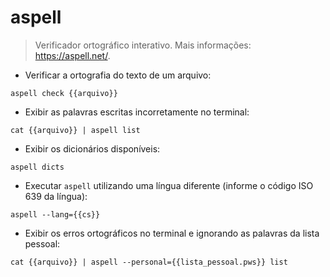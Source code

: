 # aspell

> Verificador ortográfico interativo.
> Mais informações: <https://aspell.net/>.

- Verificar a ortografia do texto de um arquivo:

`aspell check {{arquivo}}`

- Exibir as palavras escritas incorretamente no terminal:

`cat {{arquivo}} | aspell list`

- Exibir os dicionários disponíveis:

`aspell dicts`

- Executar `aspell` utilizando uma língua diferente (informe o código ISO 639 da língua):

`aspell --lang={{cs}}`

- Exibir os erros ortográficos no terminal e ignorando as palavras da lista pessoal:

`cat {{arquivo}} | aspell --personal={{lista_pessoal.pws}} list`
